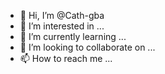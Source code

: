 - 👋 Hi, I’m @Cath-gba
- 👀 I’m interested in ...
- 🌱 I’m currently learning ...
- 💞️ I’m looking to collaborate on ...
- 📫 How to reach me ...

<!---
Cath-gba/Cath-gba is a ✨ special ✨ repository because its `README.md` (this file) appears on your GitHub profile.
You can click the Preview link to take a look at your changes.
--->
